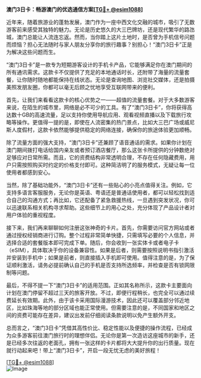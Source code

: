 **澳门3日卡：畅游澳门的优选通信方案[[TG💪+ @esim1088](https://t.me/s/esim1088)]**

近年来，随着旅游业的蓬勃发展，澳门作为一座中西文化交融的城市，吸引了无数游客前来感受其独特的魅力。无论是历史悠久的大三巴牌坊，还是现代繁华的路氹城，澳门总能让人流连忘返。然而，当你踏上这片土地时，是否曾为手机信号问题而烦恼？担心无法随时与家人朋友分享你的旅行趣事？别担心！“澳门3日卡”正是为解决这些问题而生。

“澳门3日卡”是一款专为短期游客设计的手机卡产品，它能够满足你在澳门期间的所有通讯需求。这款卡不仅提供了充足的本地通话时长，还附带了海量的流量套餐，让你随时随地都能保持在线状态。无论是查询地图、浏览社交媒体，还是拍摄美照发朋友圈，你都可以毫无后顾之忧地享受互联网带来的便利。

首先，让我们来看看这款卡的核心优势之一——超值的流量套餐。对于大多数游客来说，在陌生的城市里，网络是必不可少的工具。有了“澳门3日卡”，你将获得高达数十GB的高速流量，足以支持你使用导航应用、观看视频直播以及下载旅行攻略等操作。更值得一提的是，即使在人流密集的热门景点，比如大三巴广场或威尼斯人度假村，这款卡依然能够提供稳定的网络连接，确保你的旅途体验更加顺畅。

除了流量方面的强大支持，“澳门3日卡”还兼顾了语音通话的需求。如果你计划在澳门期间拨打电话给国内亲友或者预订酒店餐厅，那么这张卡所提供的分钟数绝对足够应对日常所需。而且，它的资费结构非常透明合理，不存在任何隐藏费用，用户只需按照购买时约定的价格支付即可。这种简洁明了的服务模式，无疑让每一位使用者都感到安心。

当然，除了基础功能外，“澳门3日卡”还有一些贴心的小亮点值得关注。例如，它支持多语言客服服务，无论你是英语、粤语还是普通话使用者，都可以轻松找到适合自己的沟通方式；再比如，它还配备了紧急救援热线，一旦遇到突发状况，你可以迅速联系相关机构寻求帮助。这些细节上的用心之处，充分体现了产品设计者对用户体验的重视程度。

接下来，我们再来聊聊如何注册这张神奇的卡片。首先，你需要访问官方网站或者通过授权经销商进行订购。整个过程非常简单快捷，只需填写必要的个人信息，并选择合适的套餐版本即可完成下单。随后，你会收到一张实体卡或者电子卡（eSIM），具体取决于你的设备兼容性。如果是后者，则需要按照说明书指引激活并安装到手机中；如果是前者，则直接插入手机即可使用。值得注意的是，为了保证顺利激活，请务必提前确认自己的手机是否支持所选频率，并检查是否有锁网限制等问题。

最后，不得不提一下“澳门3日卡”的适用范围。正如其名称所示，这款卡主要面向计划在澳门停留不超过三天的旅客开放。不过，即便行程稍长，也完全可以通过续费延长有效期。此外，由于该卡采用国际漫游技术，因此还可以覆盖部分邻近地区，比如珠海等地的部分区域也能正常使用。但需要注意的是，不同国家和地区之间的资费可能存在差异，建议出发前仔细阅读条款说明以免产生额外开支。

总而言之，“澳门3日卡”凭借其高性价比、稳定性能以及便捷的操作流程，已经成为众多游客前往澳门旅行时的理想伴侣。无论你是第一次造访这座城市的新手，还是已经多次往返的老面孔，拥有一张这样的卡片都将大大提升你的出行质量。现在就行动起来吧！带上“澳门3日卡”，开启一段无忧无虑的美好旅程！

[[TG💪+ @esim1088](https://t.me/s/esim1088)]  
![Image](https://i.postimg.cc/4NQfJmqS/Snipaste-2025-05-13-00-14-12.png)